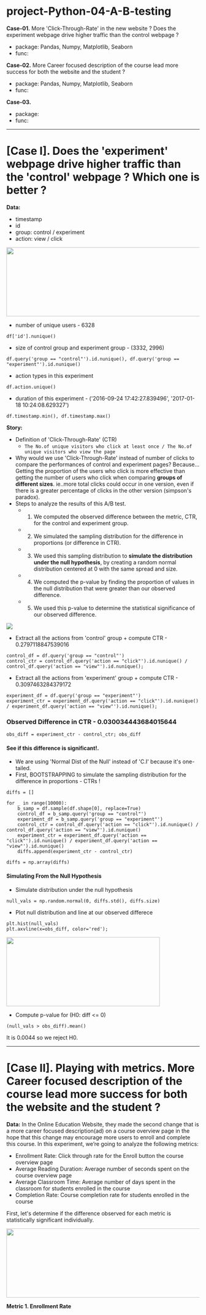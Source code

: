 # project-Python-04-A-B-testing

__Case-01.__ More 'Click-Through-Rate' in the new website ? Does the experiment webpage drive higher traffic than the control webpage ? 
 - package: Pandas, Numpy, Matplotlib, Seaborn 
 - func:

__Case-02.__ More Career focused description of the course lead more success for both the website and the student ?
 - package: Pandas, Numpy, Matplotlib, Seaborn 
 - func:

__Case-03.__ 
 - package: 
 - func: 
-------------------------------------------------------------------------------------------------------------------------------------  
# [Case I]. Does the 'experiment' webpage drive higher traffic than the 'control' webpage ? Which one is better ? 

__Data:__ 
 - timestamp
 - id
 - group: control / experiment
 - action: view / click
<img src="https://user-images.githubusercontent.com/31917400/34457310-a8536276-eda4-11e7-956e-13b52bb8e6ea.jpg" width="700" height="180" />

 - number of unique users - 6328
```
df['id'].nunique()
```
 - size of control group and experiment group - (3332, 2996)
```
df.query('group == "control"').id.nunique(), df.query('group == "experiment"').id.nunique() 
```
 - action types in this experiment
``` 
df.action.unique()
```
 - duration of this experiment - ('2016-09-24 17:42:27.839496', '2017-01-18 10:24:08.629327')
``` 
df.timestamp.min(), df.timestamp.max()
```

__Story:__
 - Definition of 'Click-Through-Rate' (CTR)
   - `The No.of unique visitors who click at least once / The No.of unique visitors who view the page` 
 - Why would we use 'Click-Through-Rate' instead of number of clicks to compare the performances of control and experiment pages? Because... Getting the proportion of the users who click is more effective than getting the number of users who click when comparing **groups of different sizes**. ie..more total clicks could occur in one version, even if there is a greater percentage of clicks in the other version (simpson's paradox).
 - Steps to analyze the results of this A/B test.
   - 1. We computed the observed difference between the metric, CTR, for the control and experiment group.
   - 2. We simulated the sampling distribution for the difference in proportions (or difference in CTR).
   - 3. We used this sampling distribution to **simulate the distribution under the null hypothesis**, by creating a random normal distribution centered at 0 with the same spread and size.
   - 4. We computed the p-value by finding the proportion of values in the null distribution that were greater than our observed difference.
   - 5. We used this p-value to determine the statistical significance of our observed difference.

<img src="https://user-images.githubusercontent.com/31917400/34457350-2dadfb60-eda6-11e7-9a81-c1d784ad2263.jpg" />

 - Extract all the actions from 'control' group + compute CTR - 0.2797118847539016
```
control_df = df.query('group == "control"')
control_ctr = control_df.query('action == "click"').id.nunique() / control_df.query('action == "view"').id.nunique(); 
```
 - Extract all the actions from 'experiment' group + compute CTR - 0.3097463284379172
```
experiment_df = df.query('group == "experiment"')
experiment_ctr = experiment_df.query('action == "click"').id.nunique() / experiment_df.query('action == "view"').id.nunique(); 
```

### Observed Difference in CTR - 0.030034443684015644
```
obs_diff = experiment_ctr - control_ctr; obs_diff
```
#### See if this difference is significant!. 
 - We are using 'Normal Dist of the Null' instead of 'C.I' because it's one-tailed. 
 - First, BOOTSTRAPPING to simulate the sampling distribution for the difference in proportions - CTRs !
```
diffs = []

for _ in range(10000):
    b_samp = df.sample(df.shape[0], replace=True)
    control_df = b_samp.query('group == "control"')
    experiment_df = b_samp.query('group == "experiment"')
    control_ctr = control_df.query('action == "click"').id.nunique() / control_df.query('action == "view"').id.nunique()
    experiment_ctr = experiment_df.query('action == "click"').id.nunique() / experiment_df.query('action == "view"').id.nunique()
    diffs.append(experiment_ctr - control_ctr)
    
diffs = np.array(diffs)    
```
#### Simulating From the Null Hypothesis
 - Simulate distribution under the null hypothesis
```
null_vals = np.random.normal(0, diffs.std(), diffs.size)
```
 - Plot null distribution and line at our observed differece
```
plt.hist(null_vals)
plt.axvline(x=obs_diff, color='red');
```
<img src="https://user-images.githubusercontent.com/31917400/34457559-45c6b4b6-edac-11e7-843b-0c4ba79d4204.jpg" width="400" height="180" />

 - Compute p-value for (H0: diff <= 0) 
``` 
(null_vals > obs_diff).mean()
```
It is 0.0044 so we reject H0.

-------------------------------------------------------------------------------------------------------------------
# [Case II]. Playing with metrics. More Career focused description of the course lead more success for both the website and the student ?

__Data:__ In the Online Education Website, they made the second change that is a more career focused description(ad) on a course overview page in the hope that this change may encourage more users to enroll and complete this course. In this experiment, we’re going to analyze the following metrics:
 - Enrollment Rate: Click through rate for the Enroll button the course overview page
 - Average Reading Duration: Average number of seconds spent on the course overview page
 - Average Classroom Time: Average number of days spent in the classroom for students enrolled in the course
 - Completion Rate: Course completion rate for students enrolled in the course

First, let's determine if the difference observed for each metric is statistically significant individually.

<img src="https://user-images.githubusercontent.com/31917400/34457310-a8536276-eda4-11e7-956e-13b52bb8e6ea.jpg" width="700" height="180" />

__Metric 1. Enrollment Rate__






















